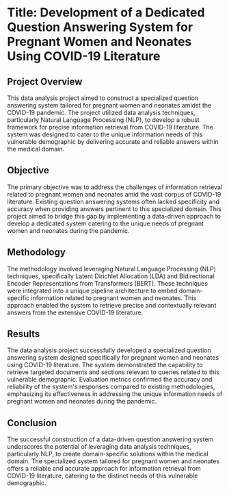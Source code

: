 # Title: Development of a Dedicated Question Answering System for Pregnant Women and Neonates Using COVID-19 Literature

## Project Overview

This data analysis project aimed to construct a specialized question answering system tailored for pregnant women and neonates amidst the COVID-19 pandemic. The project utilized data analysis techniques, particularly Natural Language Processing (NLP), to develop a robust framework for precise information retrieval from COVID-19 literature. The system was designed to cater to the unique information needs of this vulnerable demographic by delivering accurate and reliable answers within the medical domain.

## Objective

The primary objective was to address the challenges of information retrieval related to pregnant women and neonates amid the vast corpus of COVID-19 literature. Existing question answering systems often lacked specificity and accuracy when providing answers pertinent to this specialized domain. This project aimed to bridge this gap by implementing a data-driven approach to develop a dedicated system catering to the unique needs of pregnant women and neonates during the pandemic.

## Methodology

The methodology involved leveraging Natural Language Processing (NLP) techniques, specifically Latent Dirichlet Allocation (LDA) and Bidirectional Encoder Representations from Transformers (BERT). These techniques were integrated into a unique pipeline architecture to embed domain-specific information related to pregnant women and neonates. This approach enabled the system to retrieve precise and contextually relevant answers from the extensive COVID-19 literature.

## Results

The data analysis project successfully developed a specialized question answering system designed specifically for pregnant women and neonates using COVID-19 literature. The system demonstrated the capability to retrieve targeted documents and sections relevant to queries related to this vulnerable demographic. Evaluation metrics confirmed the accuracy and reliability of the system's responses compared to existing methodologies, emphasizing its effectiveness in addressing the unique information needs of pregnant women and neonates during the pandemic.

## Conclusion

The successful construction of a data-driven question answering system underscores the potential of leveraging data analysis techniques, particularly NLP, to create domain-specific solutions within the medical domain. The specialized system tailored for pregnant women and neonates offers a reliable and accurate approach for information retrieval from COVID-19 literature, catering to the distinct needs of this vulnerable demographic.

